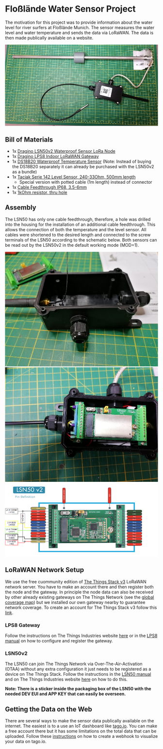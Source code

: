 # Floßlände Water Sensor Project

The motivation for this project was to provide information about the water level for river surfers at Floßlände Munich. 
The sensor measures the water level and water temperature and sends the data via LoRaWAN. The data is then made publically available on a website.

![](/pics/IMG_20210402_162449.jpg)

## Bill of Materials

* 1x [Dragino LSN50v2 Waterproof Sensor LoRa Node](https://www.antratek.de/lsn50-v2-waterproof-lora-sensor-node) 
* 1x [Dragino LPS8 Indoor LoRaWAN Gateway](https://www.antratek.de/lps8-indoor-lorawan-gateway) 
* 1x [DS18B20 Waterproof Temperature Sensor](https://www.ebay.de/c/24024575509?iid=252715001868) (Note: Instead of buying the DS18B20 separately it can already be purchased with the LSN50v2 as a bundle)
* 1x [Taciak Serie 142 Level Sensor, 240-33Ohm, 500mm length](https://www.ebay.de/itm/Tankgeber-Serie-142-240-33-Ohm-L%C3%A4nge-500-mm/254839594214?ssPageName=STRK%3AMEBIDX%3AIT&_trksid=p2060353.m2749.l2649)
	* Special version with potted cable (1m length) instead of connector
* 1x [Cable Feedthrough IP68, 3.5-6mm](https://www.ebay.de/itm/3x-InLine-Kabeldurchfuhrung-Nylon-IP68-3-5-6mm-schwarz-10-Stuck-/174716312211?hash=item28ade75a93)
* 1x [1kOhm resistor, thru hole](https://www.conrad.de/de/p/thomsen-metallschicht-widerstand-1-k-axial-bedrahtet-0207-0-6-w-0-1-1-st-423360.html)


## Assembly

The LSN50 has only one cable feedthrough, therefore, a hole was drilled into the housing for the installation of an additional cable feedthrough. This allows the connection of both the temperature and the level sensor. 
All cables were shortened to the desired length and connected to the screw terminals of the LSN50 according to the schematic below.
Both sensors can be read out by the LSN50v2 in the default working mode (MOD=1).

![](/pics/IMG_20210402_145948.jpg)
![](/pics/IMG_20210402_162306.jpg)
![](/schematic/LSN50v2_schematic.PNG)


## LoRaWAN Network Setup

We use the free cuommunity edition of [The Things Stack v3](https://www.thethingsnetwork.org/docs/the-things-stack/index.html) LoRaWAN network server. 
You have to make an account there and then register both the node and the gateway. 
In principle the node data can also be received by other already existing gateways on The Things Network (see the [global coverage map](https://www.thethingsnetwork.org/map)) but we installed our own gateway nearby to guarantee network coverage.
To create an account for The Things Stack v3 follow this [link](https://account.thethingsnetwork.org/). 


### LPS8 Gateway

Follow the instructions on The Things Industries website [here](https://www.thethingsindustries.com/docs/gateways/dragino-lps8/) or in the [LPS8 manual](https://www.dragino.com/downloads/index.php?dir=LoRa_Gateway/LPS8/) on how to configure and register the gateway.

### LSN50v2

The LSN50 can join The Things Network via Over-The-Air-Activation (OTAA) without any extra configuration it just needs to be registered as a device on The Things Stack. 
Follow the instructions in the [LSN50 manual](https://www.dragino.com/downloads/index.php?dir=LSN50-LoRaST/) and on The Things Industries website [here](https://www.thethingsindustries.com/docs/devices/adding-devices/) on how to do this. 

**Note: There is a sticker inside the packaging box of the LSN50 with the needed DEV EUI and APP KEY that can easily be overseen.**

## Getting the Data on the Web

There are several ways to make the sensor data publically available on the internet.
The easiest is to a use an IoT dashboard like [tago.io](https://tago.io/). 
You can make a free account there but it has some limitations on the total data that can be uploaded.
Follow these [instructions](https://www.thethingsindustries.com/docs/integrations/webhooks/creating-webhooks/) on how to create a webhook to visualize your data on tago.io.

